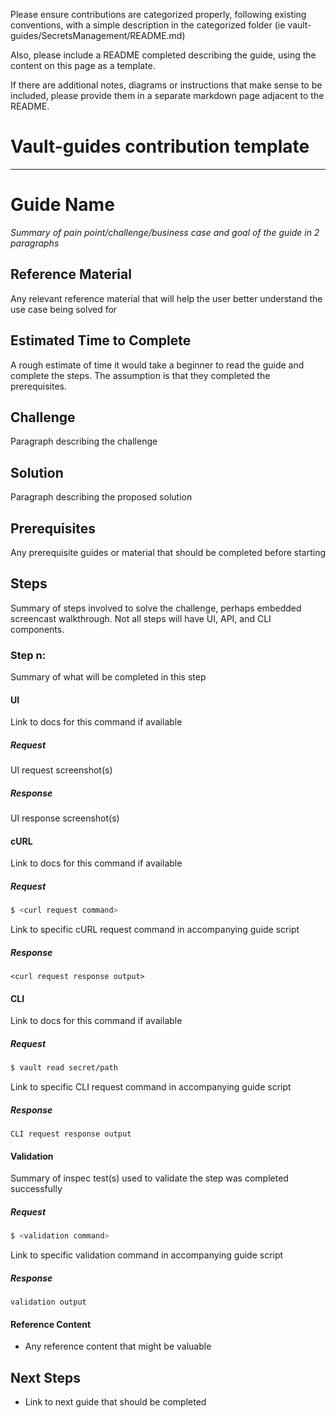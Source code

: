 Please ensure contributions are categorized properly, following existing conventions, with a simple description in the categorized folder (ie vault-guides/SecretsManagement/README.md)

Also, please include a README completed describing the guide, using the content on this page as a template. 

If there are additional notes, diagrams or instructions that make sense to be included, please provide them in a separate markdown page adjacent to the README.



# Vault-guides contribution template

----


# Guide Name 
_Summary of pain point/challenge/business case and goal of the guide in 2 paragraphs_

## Reference Material
Any relevant reference material that will help the user better understand the use case being solved for

## Estimated Time to Complete
A rough estimate of time it would take a beginner to read the guide and complete the steps. The assumption is that they completed the prerequisites.

## Challenge
Paragraph describing the challenge

## Solution
Paragraph describing the proposed solution

## Prerequisites
Any prerequisite guides or material that should be completed before starting

## Steps
Summary of steps involved to solve the challenge, perhaps embedded screencast walkthrough. Not all steps will have UI, API, and CLI components.

### Step n: <Step Title>
Summary of what will be completed in this step

#### UI
Link to docs for this command if available
##### Request
UI request screenshot(s)

##### Response
UI response screenshot(s)

#### cURL
Link to docs for this command if available

##### Request
```sh
$ <curl request command>
```

Link to specific cURL request command in accompanying guide script

##### Response
```
<curl request response output>
```

#### CLI
Link to docs for this command if available

##### Request
```sh
$ vault read secret/path
```

Link to specific CLI request command in accompanying guide script

##### Response
```
CLI request response output
```

#### Validation
Summary of inspec test(s) used to validate the step was completed successfully

##### Request
```sh
$ <validation command>
```

Link to specific validation command in accompanying guide script

##### Response
```
validation output
```

#### Reference Content
- Any reference content that might be valuable

## Next Steps
- Link to next guide that should be completed
